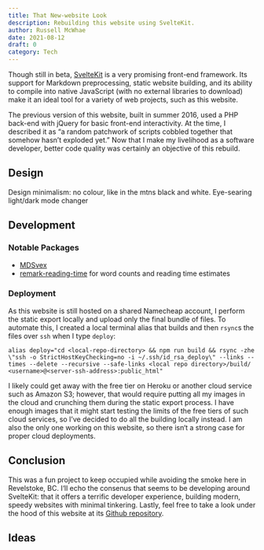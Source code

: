 ```yaml
---
title: That New-website Look
description: Rebuilding this website using SvelteKit.
author: Russell McWhae
date: 2021-08-12
draft: 0
category: Tech
---
```


Though still in beta, [SvelteKit](https://kit.svelte.dev/) is a very promising front-end framework. Its support for Markdown preprocessing, static website building, and its ability to compile into native JavaScript (with no external libraries to download) make it an ideal tool for a variety of web projects, such as this website.

The previous version of this website, built in summer 2016, used a PHP back-end with jQuery for basic front-end interactivity. At the time, I described it as “a random patchwork of scripts cobbled together that somehow hasn’t exploded yet.” Now that I make my livelihood as a software developer, better code quality was certainly an objective of this rebuild.

## Design

Design minimalism: no colour, like in the mtns black and white. Eye-searing light/dark mode changer

## Development

### Notable Packages

-   [MDSvex](https://mdsvex.pngwn.io/)
-   [remark-reading-time](https://github.com/mattjennings/remark-reading-time) for word counts and reading time estimates

### Deployment

As this website is still hosted on a shared Namecheap account, I perform the static export locally and upload only the final bundle of files. To automate this, I created a local terminal alias that builds and then `rsync`s the files over `ssh` when I type `deploy`:

```
alias deploy="cd <local-repo-directory> && npm run build && rsync -zhe \"ssh -o StrictHostKeyChecking=no -i ~/.ssh/id_rsa_deploy\" --links --times --delete --recursive --safe-links <local repo directory>/build/ <username>@<server-ssh-address>:public_html"
```

I likely could get away with the free tier on Heroku or another cloud service such as Amazon S3; however, that would require putting all my images in the cloud and crunching them during the static export process. I have enough images that it might start testing the limits of the free tiers of such cloud services, so I’ve decided to do all the building locally instead. I am also the only one working on this website, so there isn‘t a strong case for proper cloud deployments.

## Conclusion

This was a fun project to keep occupied while avoiding the smoke here in Revelstoke, BC. I‘ll echo the consenus that seems to be developing around SvelteKit: that it offers a terrific developer experience, building modern, speedy websites with minimal tinkering. Lastly, feel free to take a look under the hood of this website at its [Github repository](https://github.com/rmcwhae/russellmcwhae.ca).

## Ideas
